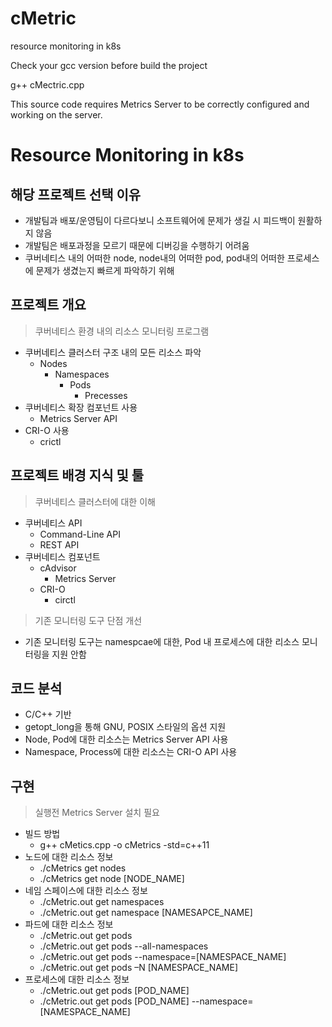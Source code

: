 # cMetric
resource monitoring in k8s

Check your gcc version before build the project

g++ cMectric.cpp

This source code requires Metrics Server to be correctly configured and working on the server.

# Resource Monitoring in k8s
## 해당 프로젝트 선택 이유
 - 개발팀과 배포/운영팀이 다르다보니 소프트웨어에 문제가 생길 시 피드백이 원활하지 않음
 - 개발팀은 배포과정을 모르기 때문에 디버깅을 수행하기 어려움
 - 쿠버네티스 내의 어떠한 node, node내의 어떠한 pod, pod내의 어떠한 프로세스에 문제가 생겼는지 빠르게 파악하기 위해

## 프로젝트 개요
> 쿠버네티스 환경 내의 리소스 모니터링 프로그램
- 쿠버네티스 클러스터 구조 내의 모든 리소스 파악
  - Nodes
    - Namespaces
        - Pods
            - Precesses
- 쿠버네티스 확장 컴포넌트 사용
  - Metrics Server API
- CRI-O 사용
  - crictl

## 프로젝트 배경 지식 및 툴
> 쿠버네티스 클러스터에 대한 이해
- 쿠버네티스 API
  - Command-Line API
  - REST API
- 쿠버네티스 컴포넌트
  - cAdvisor
    - Metrics Server
  - CRI-O
    - circtl
> 기존 모니터링 도구 단점 개선
- 기존 모니터링 도구는 namespcae에 대한, Pod 내 프로세스에 대한 리소스 모니터링을 지원 안함

## 코드 분석
- C/C++ 기반
- getopt_long을 통해 GNU, POSIX 스타일의 옵션 지원
- Node, Pod에 대한 리소스는 Metrics Server API 사용
- Namespace, Process에 대한 리소스는 CRI-O API 사용

## 구현
> 실행전 Metrics Server 설치 필요
- 빌드 방법
  - g++ cMetics.cpp -o cMetrics -std=c++11
- 노드에 대한 리소스 정보
  - ./cMetrics get nodes
  - ./cMetrics get node [NODE_NAME]
- 네임 스페이스에 대한 리소스 정보
  - ./cMetric.out get namespaces
  - ./cMetric.out get namespace [NAMESAPCE_NAME]
- 파드에 대한 리소스 정보
  - ./cMetric.out get pods
  - ./cMetric.out get pods --all-namespaces
  - ./cMetric.out get pods --namespace=[NAMESPACE_NAME]
  - ./cMetric.out get pods –N [NAMESPACE_NAME]
- 프로세스에 대한 리소스 정보
  - ./cMetric.out get pods [POD_NAME]
  - ./cMetric.out get pods [POD_NAME] --namespace=[NAMESPACE_NAME]
